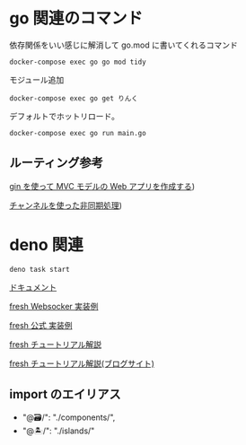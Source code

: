 # go 関連のコマンド

依存関係をいい感じに解消して go.mod に書いてくれるコマンド

```
docker-compose exec go go mod tidy
```

モジュール追加

```
docker-compose exec go get りんく
```

デフォルトでホットリロード。

```
docker-compose exec go run main.go
```

## ルーティング参考

[gin を使って MVC モデルの Web アプリを作成する](https://zenn.dev/ajapa/articles/65b9934db18396))

[チャンネルを使った非同期処理](https://qiita.com/TsuyoshiUshio@github/items/6c04b7617db0062d3dee#11-channel-%E3%82%92%E4%BD%9C%E6%88%90%E3%81%99%E3%82%8B))

# deno 関連

```
deno task start
```

[ドキュメント](https://fresh.deno.dev/docs/introduction)

[fresh Websocker 実装例](https://zenn.dev/kuboon/articles/claphouse-deno-deploy)

[fresh 公式 実装例](https://github.com/denoland/dotland)

[fresh チュートリアル解説](https://zenn.dev/k41531/articles/69c9342f7022dd#%E3%83%8F%E3%83%B3%E3%83%89%E3%83%A9%E3%83%BC%E3%81%AE%E4%BD%9C%E6%88%90)

[fresh チュートリアル解説(ブログサイト)](https://zenn.dev/azukiazusa/articles/fresh-tutorial)

## import のエイリアス

- "@🗃/": "./components/",
- "@🏝/": "./islands/"
